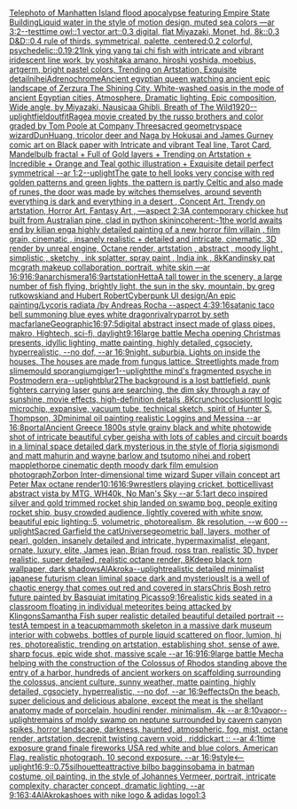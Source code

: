 [Telephoto of Manhatten Island flood apocalypse featuring Empire State Building](https://www.ebank.nz/aiartgenerator?category=Telephoto%20of%20Manhatten%20Island%20flood%20apocalypse%20featuring%20Empire%20State%20Building)[Liquid water in the style of motion design, muted sea colors —ar 3:2](https://www.ebank.nz/aiartgenerator?category=Liquid%20water%20in%20the%20style%20of%20motion%20design%2C%20muted%20sea%20colors%20%E2%80%94ar%203%3A2)[--test](https://www.ebank.nz/aiartgenerator?category=--test)[time owl::1 vector art::0.3 digital, flat Miyazaki, Monet, hd, 8k::0.3 D&D::0.4 rule of thirds, symmetrical, palette, centered:0.2 colorful, psychedelic::0.1](https://www.ebank.nz/aiartgenerator?category=time%20owl%3A%3A1%20vector%20art%3A%3A0.3%20digital%2C%20flat%20Miyazaki%2C%20Monet%2C%20hd%2C%208k%3A%3A0.3%20D%26D%3A%3A0.4%20rule%20of%20thirds%2C%20symmetrical%2C%20palette%2C%20centered%3A0.2%20colorful%2C%20psychedelic%3A%3A0.1)[9:21](https://www.ebank.nz/aiartgenerator?category=9%3A21)[Ink ying yang tai chi fish with intricate and vibrant iridescent line work, by yoshitaka amano, hiroshi yoshida, moebius, artgerm, bright pastel colors, Trending on Artstation, Exquisite detail](https://www.ebank.nz/aiartgenerator?category=Ink%20ying%20yang%20tai%20chi%20fish%20with%20intricate%20and%20vibrant%20iridescent%20line%20work%2C%20by%20yoshitaka%20amano%2C%20hiroshi%20yoshida%2C%20moebius%2C%20artgerm%2C%20bright%20pastel%20colors%2C%20Trending%20on%20Artstation%2C%20Exquisite%20detail)[nihei](https://www.ebank.nz/aiartgenerator?category=nihei)[Adrenochrome](https://www.ebank.nz/aiartgenerator?category=Adrenochrome)[Ancient egyptian queen watching ancient epic landscape of Zerzura The Shining City, White-washed oasis in the mode of ancient Egyptian cities, Atmosphere, Dramatic lighting, Epic composition, Wide angle, by Miyazaki, Nausicaa Ghibli, Breath of The Wild](https://www.ebank.nz/aiartgenerator?category=Ancient%20egyptian%20queen%20watching%20ancient%20epic%20landscape%20of%20Zerzura%20The%20Shining%20City%2C%20White-washed%20oasis%20in%20the%20mode%20of%20ancient%20Egyptian%20cities%2C%20Atmosphere%2C%20Dramatic%20lighting%2C%20Epic%20composition%2C%20Wide%20angle%2C%20by%20Miyazaki%2C%20Nausicaa%20Ghibli%2C%20Breath%20of%20The%20Wild)[1920](https://www.ebank.nz/aiartgenerator?category=1920)[--uplight](https://www.ebank.nz/aiartgenerator?category=--uplight)[field](https://www.ebank.nz/aiartgenerator?category=field)[outfit](https://www.ebank.nz/aiartgenerator?category=outfit)[Rage](https://www.ebank.nz/aiartgenerator?category=Rage)[a movie created by the russo brothers and color graded by Tom Poole at Company Three](https://www.ebank.nz/aiartgenerator?category=a%20movie%20created%20by%20the%20russo%20brothers%20and%20color%20graded%20by%20Tom%20Poole%20at%20Company%20Three)[sacred geometry](https://www.ebank.nz/aiartgenerator?category=sacred%20geometry)[space wizard](https://www.ebank.nz/aiartgenerator?category=space%20wizard)[DunHuang, tricolor deer and Naga by Hokusai and James Gurney comic art on Black paper with Intricate and vibrant Teal line, Tarot Card, Mandelbulb fractal + Full of Gold layers + Trending on Artstation + Incredible + Orange and Teal gothic illustration + Exquisite detail perfect symmetrical --ar 1:2](https://www.ebank.nz/aiartgenerator?category=DunHuang%2C%20tricolor%20deer%20and%20Naga%20by%20Hokusai%20and%20James%20Gurney%20comic%20art%20on%20Black%20paper%20with%20Intricate%20and%20vibrant%20Teal%20line%2C%20Tarot%20Card%2C%20Mandelbulb%20fractal%20%2B%20Full%20of%20Gold%20layers%20%2B%20Trending%20on%20Artstation%20%2B%20Incredible%20%2B%20Orange%20and%20Teal%20gothic%20illustration%20%2B%20Exquisite%20detail%20perfect%20symmetrical%20--ar%201%3A2)[--uplight](https://www.ebank.nz/aiartgenerator?category=--uplight)[The gate to hell looks very concise with red golden patterns and green lights, the pattern is partly Celtic and also made of runes, the door was made by witches themselves, around seventh everything is dark and everything in a desert , Concept Art, Trendy on artstation, Horror Art, Fantasy Art , —aspect 2:3](https://www.ebank.nz/aiartgenerator?category=The%20gate%20to%20hell%20looks%20very%20concise%20with%20red%20golden%20patterns%20and%20green%20lights%2C%20the%20pattern%20is%20partly%20Celtic%20and%20also%20made%20of%20runes%2C%20the%20door%20was%20made%20by%20witches%20themselves%2C%20around%20seventh%20everything%20is%20dark%20and%20everything%20in%20a%20desert%20%2C%20Concept%20Art%2C%20Trendy%20on%20artstation%2C%20Horror%20Art%2C%20Fantasy%20Art%20%2C%20%E2%80%94aspect%202%3A3)[A contemporary chickee hut built from Australian pine, clad in python skin](https://www.ebank.nz/aiartgenerator?category=A%20contemporary%20chickee%20hut%20built%20from%20Australian%20pine%2C%20clad%20in%20python%20skin)[incoherent:-1](https://www.ebank.nz/aiartgenerator?category=incoherent%3A-1)[the world awaits end by kilian eng](https://www.ebank.nz/aiartgenerator?category=the%20world%20awaits%20end%20by%20kilian%20eng)[a highly detailed painting of a new horror film villain , film grain, cinematic , insanely realistic + detailed and intricate, cinematic, 3D render by unreal engine, Octane render, artstation , abstract , moody light , simplistic , sketchy , ink splatter, spray paint , India ink , 8k](https://www.ebank.nz/aiartgenerator?category=a%20highly%20detailed%20painting%20of%20a%20new%20horror%20film%20villain%20%2C%20film%20grain%2C%20cinematic%20%2C%20insanely%20realistic%20%2B%20detailed%20and%20intricate%2C%20cinematic%2C%203D%20render%20by%20unreal%20engine%2C%20Octane%20render%2C%20artstation%20%2C%20abstract%20%2C%20moody%20light%20%2C%20simplistic%20%2C%20sketchy%20%2C%20ink%20splatter%2C%20spray%20paint%20%2C%20India%20ink%20%2C%208k)[Kandinsky pat mcgrath makeup collaboration, portrait, white skin —ar 16:9](https://www.ebank.nz/aiartgenerator?category=Kandinsky%20pat%20mcgrath%20makeup%20collaboration%2C%20portrait%2C%20white%20skin%20%E2%80%94ar%2016%3A9)[16:9](https://www.ebank.nz/aiartgenerator?category=16%3A9)[anarchism](https://www.ebank.nz/aiartgenerator?category=anarchism)[era](https://www.ebank.nz/aiartgenerator?category=era)[16:9](https://www.ebank.nz/aiartgenerator?category=16%3A9)[artstation](https://www.ebank.nz/aiartgenerator?category=artstation)[Hetta](https://www.ebank.nz/aiartgenerator?category=Hetta)[A tall tower in the scenery, a large number of fish flying, brightly light, the sun in the sky, mountain, by greg rutkowskiand and Hubert Robert](https://www.ebank.nz/aiartgenerator?category=A%20tall%20tower%20in%20the%20scenery%2C%20a%20large%20number%20of%20fish%20flying%2C%20brightly%20light%2C%20the%20sun%20in%20the%20sky%2C%20mountain%2C%20by%20greg%20rutkowskiand%20and%20Hubert%20Robert)[Cyberpunk UI design](https://www.ebank.nz/aiartgenerator?category=Cyberpunk%20UI%20design)[/An epic painting/Lycoris radiata /by Andreas Rocha     --aspect 4:3](https://www.ebank.nz/aiartgenerator?category=/An%20epic%20painting/Lycoris%20radiata%20/by%20Andreas%20Rocha%20%20%20%20%20--aspect%204%3A3)[9:16](https://www.ebank.nz/aiartgenerator?category=9%3A16)[satanic taco bell summoning blue eyes white dragon](https://www.ebank.nz/aiartgenerator?category=satanic%20taco%20bell%20summoning%20blue%20eyes%20white%20dragon)[rivalry](https://www.ebank.nz/aiartgenerator?category=rivalry)[parrot by seth macfarlane](https://www.ebank.nz/aiartgenerator?category=parrot%20by%20seth%20macfarlane)[Geographic](https://www.ebank.nz/aiartgenerator?category=Geographic)[16:9](https://www.ebank.nz/aiartgenerator?category=16%3A9)[7:5](https://www.ebank.nz/aiartgenerator?category=7%3A5)[digital abstract insect made of glass pipes, makro, Hightech, sci-fi, daylight](https://www.ebank.nz/aiartgenerator?category=digital%20abstract%20insect%20made%20of%20glass%20pipes%2C%20makro%2C%20Hightech%2C%20sci-fi%2C%20daylight)[9:16](https://www.ebank.nz/aiartgenerator?category=9%3A16)[large battle Mecha opening Christmas presents,  idyllic lighting, matte painting, highly detailed, cgsociety, hyperrealistic, --no dof, --ar 16:9](https://www.ebank.nz/aiartgenerator?category=large%20battle%20Mecha%20opening%20Christmas%20presents%2C%20%20idyllic%20lighting%2C%20matte%20painting%2C%20highly%20detailed%2C%20cgsociety%2C%20hyperrealistic%2C%20--no%20dof%2C%20--ar%2016%3A9)[night. suburbia.  Lights on inside the houses. The houses are made from fungus lattice. Streetlights made from slimemould sporangium](https://www.ebank.nz/aiartgenerator?category=night.%20suburbia.%20%20Lights%20on%20inside%20the%20houses.%20The%20houses%20are%20made%20from%20fungus%20lattice.%20Streetlights%20made%20from%20slimemould%20sporangium)[giger](https://www.ebank.nz/aiartgenerator?category=giger)[1](https://www.ebank.nz/aiartgenerator?category=1)[--uplight](https://www.ebank.nz/aiartgenerator?category=--uplight)[the mind's fragmented psyche in Postmodern era](https://www.ebank.nz/aiartgenerator?category=the%20mind%27s%20fragmented%20psyche%20in%20Postmodern%20era)[--uplight](https://www.ebank.nz/aiartgenerator?category=--uplight)[blur](https://www.ebank.nz/aiartgenerator?category=blur)[2](https://www.ebank.nz/aiartgenerator?category=2)[The background is a lost battlefield, punk fighters carrying laser guns are searching, the dim sky through a ray of sunshine, movie effects, high-definition details ,8K](https://www.ebank.nz/aiartgenerator?category=The%20background%20is%20a%20lost%20battlefield%2C%20punk%20fighters%20carrying%20laser%20guns%20are%20searching%2C%20the%20dim%20sky%20through%20a%20ray%20of%20sunshine%2C%20movie%20effects%2C%20high-definition%20details%20%2C8K)[crunch](https://www.ebank.nz/aiartgenerator?category=crunch)[occlusion](https://www.ebank.nz/aiartgenerator?category=occlusion)[ttl logic microchip, expansive, vacuum tube, technical sketch, spirit of Hunter S. Thompson, 3D](https://www.ebank.nz/aiartgenerator?category=ttl%20logic%20microchip%2C%20expansive%2C%20vacuum%20tube%2C%20technical%20sketch%2C%20spirit%20of%20Hunter%20S.%20Thompson%2C%203D)[minimal oil painting realistic Loggins and Messina --ar 16:8](https://www.ebank.nz/aiartgenerator?category=minimal%20oil%20painting%20realistic%20Loggins%20and%20Messina%20--ar%2016%3A8)[portal](https://www.ebank.nz/aiartgenerator?category=portal)[Ancient Greece 1800s style grainy black and white photo](https://www.ebank.nz/aiartgenerator?category=Ancient%20Greece%201800s%20style%20grainy%20black%20and%20white%20photo)[wide shot of intricate beautiful cyber geisha with lots of cables and circuit boards in a liminal space detailed dark mysterious in the style of floria sigismondi and matt mahurin and wayne barlow and tsutomo nihei and robert mapplethorpe cinematic depth moody dark film emulsion photograph](https://www.ebank.nz/aiartgenerator?category=wide%20shot%20of%20intricate%20beautiful%20cyber%20geisha%20with%20lots%20of%20cables%20and%20circuit%20boards%20in%20a%20liminal%20space%20detailed%20dark%20mysterious%20in%20the%20style%20of%20floria%20sigismondi%20and%20matt%20mahurin%20and%20wayne%20barlow%20and%20tsutomo%20nihei%20and%20robert%20mapplethorpe%20cinematic%20depth%20moody%20dark%20film%20emulsion%20photograph)[Zorbon Inter-dimensional time wizard Super villain concept art Peter Max octane render](https://www.ebank.nz/aiartgenerator?category=Zorbon%20Inter-dimensional%20time%20wizard%20Super%20villain%20concept%20art%20Peter%20Max%20octane%20render)[10:16](https://www.ebank.nz/aiartgenerator?category=10%3A16)[16:9](https://www.ebank.nz/aiartgenerator?category=16%3A9)[wrestlers playing cricket, botticelli](https://www.ebank.nz/aiartgenerator?category=wrestlers%20playing%20cricket%2C%20botticelli)[vast abstract vista by MTG, WH40k,  No Man's Sky --ar 5:1](https://www.ebank.nz/aiartgenerator?category=vast%20abstract%20vista%20by%20MTG%2C%20WH40k%2C%20%20No%20Man%27s%20Sky%20--ar%205%3A1)[art deco inspired silver and gold trimmed rocket ship landed on swamp bog, people exiting rocket ship, busy crowded audience, lightly covered with white snow, beautiful epic lighting::5, volumetric, photorealism, 8k resolution, --w 600 --uplight](https://www.ebank.nz/aiartgenerator?category=art%20deco%20inspired%20silver%20and%20gold%20trimmed%20rocket%20ship%20landed%20on%20swamp%20bog%2C%20people%20exiting%20rocket%20ship%2C%20busy%20crowded%20audience%2C%20lightly%20covered%20with%20white%20snow%2C%20beautiful%20epic%20lighting%3A%3A5%2C%20volumetric%2C%20photorealism%2C%208k%20resolution%2C%20--w%20600%20--uplight)[Sacred Garfield the cat](https://www.ebank.nz/aiartgenerator?category=Sacred%20Garfield%20the%20cat)[Universe](https://www.ebank.nz/aiartgenerator?category=Universe)[geometric ball, layers, mother of pearl, golden, insanely detailed and intricate, hypermaximalist, elegant, ornate, luxury, elite, James jean, Brian froud, ross tran, realistic 3D, hyper realistic, super detailed, realistic octane render, 8K](https://www.ebank.nz/aiartgenerator?category=geometric%20ball%2C%20layers%2C%20mother%20of%20pearl%2C%20golden%2C%20insanely%20detailed%20and%20intricate%2C%20hypermaximalist%2C%20elegant%2C%20ornate%2C%20luxury%2C%20elite%2C%20James%20jean%2C%20Brian%20froud%2C%20ross%20tran%2C%20realistic%203D%2C%20hyper%20realistic%2C%20super%20detailed%2C%20realistic%20octane%20render%2C%208K)[deep black torn wallpaper, dark shadows](https://www.ebank.nz/aiartgenerator?category=deep%20black%20torn%20wallpaper%2C%20dark%20shadows)[AlAkroka](https://www.ebank.nz/aiartgenerator?category=AlAkroka)[--uplight](https://www.ebank.nz/aiartgenerator?category=--uplight)[realistic detailed minimalist japanese futurism clean liminal space dark and mysterious](https://www.ebank.nz/aiartgenerator?category=realistic%20detailed%20minimalist%20japanese%20futurism%20clean%20liminal%20space%20dark%20and%20mysterious)[It is a well of chaotic energy that comes out red and covered in stars](https://www.ebank.nz/aiartgenerator?category=It%20is%20a%20well%20of%20chaotic%20energy%20that%20comes%20out%20red%20and%20covered%20in%20stars)[Chris Bosh retro future painted by Basquiat imitating Picasso](https://www.ebank.nz/aiartgenerator?category=Chris%20Bosh%20retro%20future%20painted%20by%20Basquiat%20imitating%20Picasso)[9:16](https://www.ebank.nz/aiartgenerator?category=9%3A16)[realistic kids seated in a classroom floating in individual meteorites being attacked by Klingons](https://www.ebank.nz/aiartgenerator?category=realistic%20kids%20seated%20in%20a%20classroom%20floating%20in%20individual%20meteorites%20being%20attacked%20by%20Klingons)[Samantha Fish super realistic detailed beautiful detailed portrait --test](https://www.ebank.nz/aiartgenerator?category=Samantha%20Fish%20super%20realistic%20detailed%20beautiful%20detailed%20portrait%20--test)[A tempest in a teacup](https://www.ebank.nz/aiartgenerator?category=A%20tempest%20in%20a%20teacup)[mammoth skeleton in a massive dark museum interior with cobwebs, bottles of purple liquid scattered on floor,  lumion, hi res, photorealistic, trending on artstation, establishing shot, sense of awe, sharp focus, epic wide shot, massive scale  --ar  16:9](https://www.ebank.nz/aiartgenerator?category=mammoth%20skeleton%20in%20a%20massive%20dark%20museum%20interior%20with%20cobwebs%2C%20bottles%20of%20purple%20liquid%20scattered%20on%20floor%2C%20%20lumion%2C%20hi%20res%2C%20photorealistic%2C%20trending%20on%20artstation%2C%20establishing%20shot%2C%20sense%20of%20awe%2C%20sharp%20focus%2C%20epic%20wide%20shot%2C%20massive%20scale%20%20--ar%20%2016%3A9)[16:9](https://www.ebank.nz/aiartgenerator?category=16%3A9)[large battle Mecha helping with the construction of the Colossus of Rhodos standing above the entry of a harbor, hundreds of ancient workers on scaffolding surrounding the colossus, ancient culture, sunny weather, matte painting, highly detailed, cgsociety, hyperrealistic, --no dof, --ar 16:9](https://www.ebank.nz/aiartgenerator?category=large%20battle%20Mecha%20helping%20with%20the%20construction%20of%20the%20Colossus%20of%20Rhodos%20standing%20above%20the%20entry%20of%20a%20harbor%2C%20hundreds%20of%20ancient%20workers%20on%20scaffolding%20surrounding%20the%20colossus%2C%20ancient%20culture%2C%20sunny%20weather%2C%20matte%20painting%2C%20highly%20detailed%2C%20cgsociety%2C%20hyperrealistic%2C%20--no%20dof%2C%20--ar%2016%3A9)[effects](https://www.ebank.nz/aiartgenerator?category=effects)[On the beach, super delicious and delicious abalone, except the meat is the shell](https://www.ebank.nz/aiartgenerator?category=On%20the%20beach%2C%20super%20delicious%20and%20delicious%20abalone%2C%20except%20the%20meat%20is%20the%20shell)[ant anatomy made of porcelain, houdini render, minimalism, 4k --ar 8:10](https://www.ebank.nz/aiartgenerator?category=ant%20anatomy%20made%20of%20porcelain%2C%20houdini%20render%2C%20minimalism%2C%204k%20--ar%208%3A10)[vapor](https://www.ebank.nz/aiartgenerator?category=vapor)[--uplight](https://www.ebank.nz/aiartgenerator?category=--uplight)[remains of moldy swamp on neptune surrounded by cavern canyon spikes, horror landscape, darkness, haunted, atmospheric, fog, mist, octane render, artstation, decrepit twisting cavern void , riddickart ::  --ar 4:1](https://www.ebank.nz/aiartgenerator?category=remains%20of%20moldy%20swamp%20on%20neptune%20surrounded%20by%20cavern%20canyon%20spikes%2C%20horror%20landscape%2C%20darkness%2C%20haunted%2C%20atmospheric%2C%20fog%2C%20mist%2C%20octane%20render%2C%20artstation%2C%20decrepit%20twisting%20cavern%20void%20%2C%20riddickart%20%3A%3A%20%20--ar%204%3A1)[time exposure grand finale fireworks USA red white and blue colors.  American Flag.  realistic photograph.  10 second exposure.  --ar 16:9](https://www.ebank.nz/aiartgenerator?category=time%20exposure%20grand%20finale%20fireworks%20USA%20red%20white%20and%20blue%20colors.%20%20American%20Flag.%20%20realistic%20photograph.%20%2010%20second%20exposure.%20%20--ar%2016%3A9)[style](https://www.ebank.nz/aiartgenerator?category=style)[<--uplight](https://www.ebank.nz/aiartgenerator?category=%3C--uplight)[16:9](https://www.ebank.nz/aiartgenerator?category=16%3A9)[::0.75](https://www.ebank.nz/aiartgenerator?category=%3A%3A0.75)[silhouette](https://www.ebank.nz/aiartgenerator?category=silhouette)[attractive bilbo baggins](https://www.ebank.nz/aiartgenerator?category=attractive%20bilbo%20baggins)[obama in batman costume, oil painting, in the style of Johannes Vermeer, portrait, intricate complexity, character concept, dramatic lighting, --ar 9:16](https://www.ebank.nz/aiartgenerator?category=obama%20in%20batman%20costume%2C%20oil%20painting%2C%20in%20the%20style%20of%20Johannes%20Vermeer%2C%20portrait%2C%20intricate%20complexity%2C%20character%20concept%2C%20dramatic%20lighting%2C%20--ar%209%3A16)[3:4](https://www.ebank.nz/aiartgenerator?category=3%3A4)[AlAkroka](https://www.ebank.nz/aiartgenerator?category=AlAkroka)[shoes with nike logo & adidas logo](https://www.ebank.nz/aiartgenerator?category=shoes%20with%20nike%20logo%20%26%20adidas%20logo)[1:3](https://www.ebank.nz/aiartgenerator?category=1%3A3)